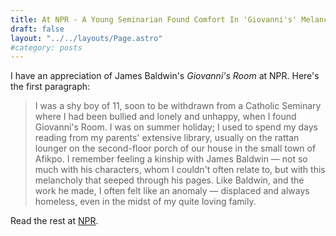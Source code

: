 ```yaml
---
title: At NPR - A Young Seminarian Found Comfort In 'Giovanni's' Melancholy
draft: false
layout: "../../layouts/Page.astro"
#category: posts
---
```

I have an appreciation of James Baldwin's *Giovanni's Room* at NPR. Here's the first paragraph:

>I was a shy boy of 11, soon to be withdrawn from a Catholic Seminary where I had been bullied and lonely and unhappy, when I found Giovanni's Room. I was on summer holiday; I used to spend my days reading from my parents' extensive library, usually on the rattan lounger on the second-floor porch of our house in the small town of Afikpo. I remember feeling a kinship with James Baldwin — not so much with his characters, whom I couldn't often relate to, but with this melancholy that seeped through his pages. Like Baldwin, and the work he made, I often felt like an anomaly — displaced and always homeless, even in the midst of my quite loving family.

Read the rest at [NPR](https://www.npr.org/2013/12/28/257375561/a-young-seminarian-found-comfort-in-giovannis-melancholy?sc=tw&cc=share).
